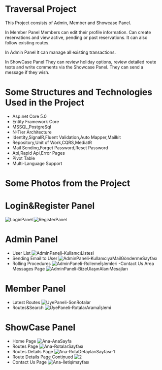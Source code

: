 # Traversal Project
This Project consists of Admin, Member and Showcase Panel.

In Member Panel
Members can edit their profile information. Can create reservations and view active, pending or past reservations. It can also follow existing routes.

In Admin Panel
It can manage all existing transactions. 

In ShowCase Panel
They can review holiday options, review detailed route texts and write comments via the Showcase Panel. They can send a message if they wish.

# Some Structures and Technologies Used in the Project
- Asp.net Core 5.0
- Entity Framework Core
- MSSQL,PostgreSql
- N-Tier Architecture
- Identity,SignalR,Fluent Validation,Auto Mapper,Mailkit
- Repository,Unit of Work,CQRS,MediatR
- Mail Sending,Forget Password,Reset Password
- Api,Rapid Api,Error Pages
- Pivot Table
- Multi-Language Support

# Some Photos from the Project
# Login&Register Panel
![LoginPanel](https://github.com/user-attachments/assets/4c0bea81-b841-48a8-9903-072ccf358dd4)
![RegisterPanel](https://github.com/user-attachments/assets/71496cd1-d4d9-430f-b2cb-5ec4f48b507c)

# Admin Panel
- User List
![AdminPaneli-KullanıcıListesi](https://github.com/user-attachments/assets/d4bfb937-e108-43fd-b4c7-2f2cdb622a2e)
- Sending Email to User
![AdminPaneli-KullanıcıyaMailGöndermeSayfası](https://github.com/user-attachments/assets/084eb497-a656-4b56-9e81-c76ebc4611a9)
- Rolling Procedures
![AdminPaneli-Rollemeİşlemleri](https://github.com/user-attachments/assets/e1eb5217-7486-40ef-bf64-eea067f4a9de)
-Contact Us Area Messages Page
![AdminPaneli-BizeUlaşınAlanıMesajları](https://github.com/user-attachments/assets/b826356e-420e-419d-86c2-a439fbe25f08)

# Member Panel
- Latest Routes
![UyePaneli-SonRotalar](https://github.com/user-attachments/assets/2a14a86a-1da0-4056-860b-9467c9f078b8)
- Routes&Search
![ÜyePaneli-RotalarAramaİşlemi](https://github.com/user-attachments/assets/7fb082d0-b2f9-42e8-8404-2e8d17f3df4c)

# ShowCase Panel
- Home Page
![Ana-AnaSayfa](https://github.com/user-attachments/assets/a284712c-9af7-4f7a-aa93-1e1c23cb211d)
- Routes Page
![Ana-RotalarSayfası](https://github.com/user-attachments/assets/7b0275b1-589e-4691-bd9f-afe1c36e1d96)
- Routes Details Page
![Ana-RotaDetaylarıSayfası-1](https://github.com/user-attachments/assets/fe72fa8e-f448-4af2-abe2-1c9e090be427)
- Route Details Page Continued
![2](https://github.com/user-attachments/assets/a1648b26-824b-4090-b0df-dc273045f99f)
- Contact Us Page
![Ana-İletişimayfası](https://github.com/user-attachments/assets/c617bd2d-4b26-41b3-86a2-8dfe7eb03b91)









